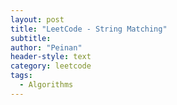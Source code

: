 ```yaml
---
layout: post
title: "LeetCode - String Matching"
subtitle:
author: "Peinan"
header-style: text
category: leetcode
tags:
  - Algorithms
---
```


